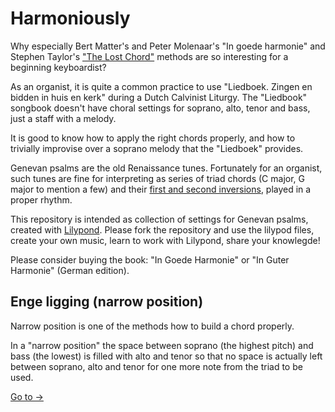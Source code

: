 # Harmoniously
Why especially Bert Matter's and Peter Molenaar's "In goede harmonie" and Stephen Taylor's 
["The Lost Chord"](https://www.stephentaylor.nl/) methods are so interesting for a beginning keyboardist?

As an organist, it is quite a common practice to use "Liedboek. Zingen en bidden in huis en kerk" during a Dutch Calvinist Liturgy.
The "Liedbook" songbook doesn't have choral settings for soprano, alto, tenor and bass, just a staff with a melody.

It is good to know how to apply the right chords properly, and how to trivially improvise over a soprano melody that the "Liedboek" provides.

Genevan psalms are the old Renaissance tunes.
Fortunately for an organist, such tunes are fine for interpreting as series of triad chords (C major, G major to mention a few) 
and their [first and second inversions](https://en.wikipedia.org/wiki/Inversion_(music)#Inverted_chords), played in a proper rhythm.

This repository is intended as collection of settings for Genevan psalms, created with [Lilypond](https://lilypond.org).
Please fork the repository and use the lilypod files, create your own music, learn to work with Lilypond, share your knowlegde!

Please consider buying the book: "In Goede Harmonie" or "In Guter Harmonie" (German edition).

## Enge ligging (narrow position)
Narrow position is one of the methods how to build a chord properly.

In a "narrow position" the space between soprano (the highest pitch) and bass (the lowest) is filled with alto and tenor
so that no space is actually left between soprano, alto and tenor for one more note from the triad to be used.

[Go to ->](./01-enge-ligging/readme.md)


